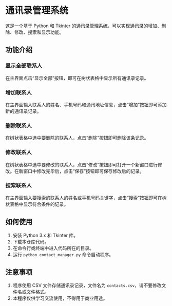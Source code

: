 # 通讯录管理系统

这是一个基于 Python 和 Tkinter 的通讯录管理系统，可以实现通讯录的增加、删除、修改、搜索和显示功能。

## 功能介绍

### 显示全部联系人

在主界面点击“显示全部”按钮，即可在树状表格中显示所有通讯录记录。

### 增加联系人

在主界面输入联系人的姓名、手机号码和通讯地址信息，点击“增加”按钮即可添加新的通讯录记录。

### 删除联系人

在树状表格中选中要删除的联系人，点击“删除”按钮即可删除该条记录。

### 修改联系人

在树状表格中选中要修改的联系人，点击“修改”按钮即可打开一个新窗口进行修改。在新窗口中修改完毕后，点击“保存”按钮即可保存修改后的记录。

### 搜索联系人

在主界面输入要搜索的联系人的姓名或手机号码关键字，点击“搜索”按钮即可在树状表格中显示符合条件的记录。

## 如何使用

1. 安装 Python 3.x 和 Tkinter 库。
2. 下载本仓库代码。
3. 在命令行或终端中进入代码所在的目录。
4. 运行 `python contact_manager.py` 命令启动程序。

## 注意事项

1. 程序使用 CSV 文件存储通讯录记录，文件名为 `contacts.csv`，请不要修改文件名或文件格式。
2. 本程序仅供学习交流使用，不得用于商业用途。
